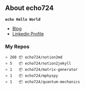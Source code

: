 ## About echo724

<code>**echo Hello World**</code>

- [Blog](https://echo724.github.io)
- [Linkedin Profile](https://www.linkedin.com/in/eunchan-cho-382001184)

### My Repos
```
⭐️ 260 📦 echo724/notion2md
⭐️ 5   📦 echo724/notion2jekyll
⭐️ 1   📦 echo724/matrix-generator
⭐️ 1   📦 echo724/mphyspy
⭐️ 1   📦 echo724/quantum-mechanics
```
